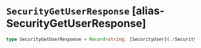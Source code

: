 # `SecurityGetUserResponse` [alias-SecurityGetUserResponse]
```typescript
type SecurityGetUserResponse = Record<string, [SecurityUser](./SecurityUser.md)>;
```
